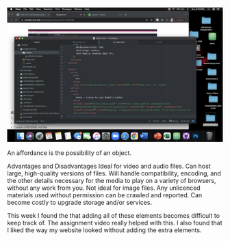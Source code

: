 ![Screenshot](./images/assignment08screenshot.png)

An affordance is the possibility of an object.

Advantages and Disadvantages
Ideal for video and audio files.
Can host large, high-quality versions of files.
Will handle compatibility, encoding, and the other details necessary for the media to play on a variety of browsers, without any work from you.
Not ideal for image files.
Any unlicenced materials used without permission can be crawled and reported.
Can become costly to upgrade storage and/or services.

This week I found the that adding all of these elements becomes difficult to keep track of.  The assignment video really helped with this.  I also found that I liked the way my website looked without adding the extra elements.  
